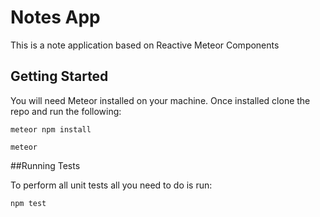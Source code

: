 #  Notes App

This is a note application based on Reactive Meteor Components

## Getting Started

You will need Meteor installed on your machine. Once installed clone the repo and run the following:

```
meteor npm install
```

```
meteor
```


##Running Tests

To perform all unit tests all you need to do is run:
```
npm test
```
